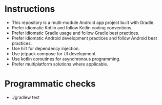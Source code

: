 # Instructions
- This repository is a multi-module Android app project built with Gradle.
- Prefer idiomatic Kotlin and follow Kotlin coding conventions.
- Prefer idiomatic Gradle usage and follow Gradle best practices.
- Prefer idiomatic Android development practices and follow Android best practices.
- Use hilt for dependency injection.
- Use jetpack compose for UI development.
- Use kotlin coroutines for asynchronous programming.
- Prefer multiplatform solutions where applicable.

# Programmatic checks
- ./gradlew test